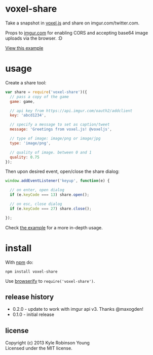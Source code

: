 # voxel-share

Take a snapshot in [voxel.js](https://github.com/maxogden/voxel-engine) and
share on imgur.com/twitter.com.

Props to [imgur.com](http://imgur.com) for enabling CORS and accepting base64
image uploads via the browser. :D

[View this example](http://shama.github.com/voxel-share)

# usage

Create a share tool:

```js
var share = require('voxel-share')({
  // pass a copy of the game
  game: game,

  // api key from https://api.imgur.com/oauth2/addclient
  key: 'abcd1234',

  // specify a message to set as caption/tweet
  message: 'Greetings from voxel.js! @voxeljs',

  // type of image: image/png or image/jpg
  type: 'image/png',

  // quality of image. between 0 and 1
  quality: 0.75
});
```

Then upon desired event, open/close the share dialog:

```js
window.addEventListener('keyup', function(e) {

  // on enter, open dialog
  if (e.keyCode === 13) share.open();

  // on esc, close dialog
  if (e.keyCode === 27) share.close();

});
```

Check
[the example](https://github.com/shama/voxel-share/tree/master/example/world.js)
for a more in-depth usage.

# install

With [npm](https://npmjs.org) do:

```
npm install voxel-share
```

Use [browserify](http://browserify.org) to `require('voxel-share')`.

## release history
* 0.2.0 - update to work with imgur api v3. Thanks @maxogden!
* 0.1.0 - initial release

## license
Copyright (c) 2013 Kyle Robinson Young<br/>
Licensed under the MIT license.
